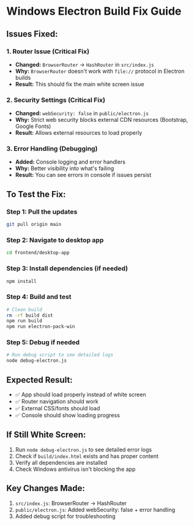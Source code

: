 # Windows Electron Build Fix Guide

## Issues Fixed:

### 1. Router Issue (Critical Fix)
- **Changed:** `BrowserRouter` → `HashRouter` in `src/index.js`
- **Why:** `BrowserRouter` doesn't work with `file://` protocol in Electron builds
- **Result:** This should fix the main white screen issue

### 2. Security Settings (Critical Fix) 
- **Changed:** `webSecurity: false` in `public/electron.js`
- **Why:** Strict web security blocks external CDN resources (Bootstrap, Google Fonts)
- **Result:** Allows external resources to load properly

### 3. Error Handling (Debugging)
- **Added:** Console logging and error handlers
- **Why:** Better visibility into what's failing
- **Result:** You can see errors in console if issues persist

## To Test the Fix:

### Step 1: Pull the updates
```bash
git pull origin main
```

### Step 2: Navigate to desktop app
```bash
cd frontend/desktop-app
```

### Step 3: Install dependencies (if needed)
```bash
npm install
```

### Step 4: Build and test
```bash
# Clean build
rm -rf build dist
npm run build
npm run electron-pack-win
```

### Step 5: Debug if needed
```bash
# Run debug script to see detailed logs
node debug-electron.js
```

## Expected Result:
- ✅ App should load properly instead of white screen
- ✅ Router navigation should work
- ✅ External CSS/fonts should load
- ✅ Console should show loading progress

## If Still White Screen:
1. Run `node debug-electron.js` to see detailed error logs
2. Check if `build/index.html` exists and has proper content
3. Verify all dependencies are installed
4. Check Windows antivirus isn't blocking the app

## Key Changes Made:
1. `src/index.js`: BrowserRouter → HashRouter
2. `public/electron.js`: Added webSecurity: false + error handling
3. Added debug script for troubleshooting
